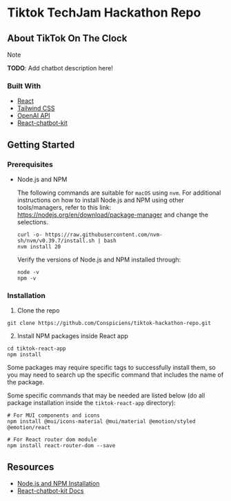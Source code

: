 # Tiktok TechJam Hackathon Repo

## About TikTok On The Clock

> [!NOTE]
> **TODO**: Add chatbot description here!


### Built With 
* [React](https://react.dev/)
* [Tailwind CSS](https://tailwindcss.com/)
* [OpenAI API](https://platform.openai.com/docs/api-reference/introduction)
* [React-chatbot-kit](https://github.com/FredrikOseberg/react-chatbot-kit)

## Getting Started

### Prerequisites 

  * Node.js and NPM

    The following commands are suitable for `macOS` using `nvm`. For additional instructions on how to install Node.js and NPM using other tools/managers, refer to this link: https://nodejs.org/en/download/package-manager and change the selections.

    ```
    curl -o- https://raw.githubusercontent.com/nvm-sh/nvm/v0.39.7/install.sh | bash
    nvm install 20
    ```

    Verify the versions of Node.js and NPM installed through:
    ```
    node -v
    npm -v
    ```

### Installation
  1. Clone the repo
  ```
  git clone https://github.com/Conspiciens/tiktok-hackathon-repo.git
  ```
  2. Install NPM packages inside React app
  ```
  cd tiktok-react-app
  npm install
  ```
  Some packages may require specific tags to successfully install them, so you may need to search up the specific command that includes the name of the package. 
  
  Some specific commands that may be needed are listed below (do all package installation inside the `tiktok-react-app` directory):
  ```
  # For MUI components and icons
  npm install @mui/icons-material @mui/material @emotion/styled @emotion/react

  # For React router dom module
  npm install react-router-dom --save
  ```
  

## Resources 
* [Node.js and NPM Installation](https://nodejs.org/en/download/package-manager)
* [React-chatbot-kit Docs](https://fredrikoseberg.github.io/react-chatbot-kit-docs/docs/)
